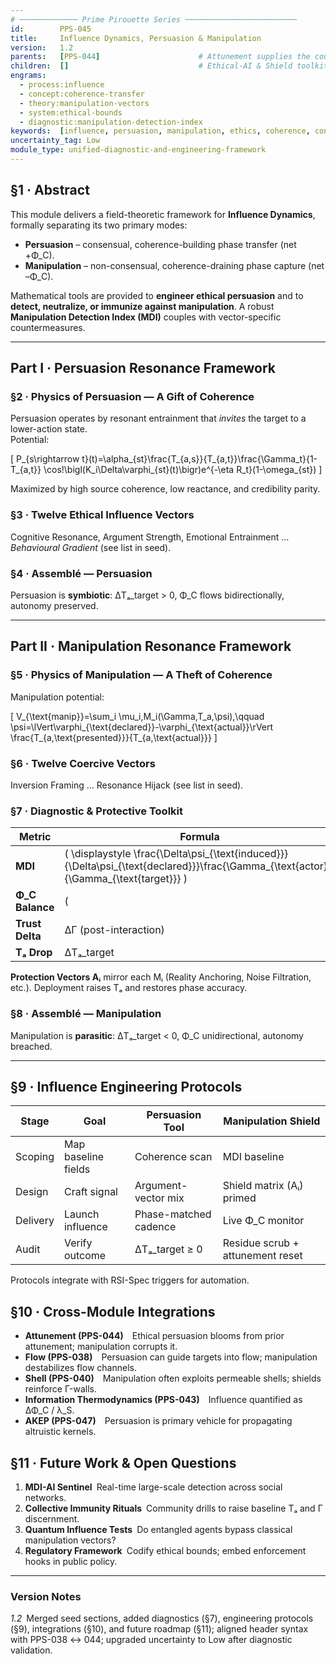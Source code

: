 ```yaml
---
# ───────────── Prime Pirouette Series ─────────────────────────
id:        PPS-045
title:     Influence Dynamics, Persuasion & Manipulation
version:   1.2
parents:   [PPS-044]                      # Attunement supplies the coupling substrate
children:  []                             # Ethical-AI & Shield toolkits will mount here
engrams:
  - process:influence
  - concept:coherence-transfer
  - theory:manipulation-vectors
  - system:ethical-bounds
  - diagnostic:manipulation-detection-index
keywords:  [influence, persuasion, manipulation, ethics, coherence, control]
uncertainty_tag: Low
module_type: unified-diagnostic-and-engineering-framework
---
```


## §1 · Abstract
This module delivers a field-theoretic framework for **Influence Dynamics**, formally separating its two primary modes:

* **Persuasion** – consensual, coherence-building phase transfer (net +Φ_C).  
* **Manipulation** – non-consensual, coherence-draining phase capture (net –Φ_C).

Mathematical tools are provided to **engineer ethical persuasion** and to **detect, neutralize, or immunize against manipulation**. A robust **Manipulation Detection Index (MDI)** couples with vector-specific countermeasures.

---

## Part I · Persuasion Resonance Framework
### §2 · Physics of Persuasion — A Gift of Coherence
Persuasion operates by resonant entrainment that *invites* the target to a lower-action state.  
Potential:

\[
P_{s\rightarrow t}(t)=\alpha_{st}\frac{T_{a,s}}{T_{a,t}}\frac{\Gamma_t}{1-T_{a,t}}
\cos\!\bigl(K_i\Delta\varphi_{st}(t)\bigr)e^{-\eta R_t}(1-\omega_{st})
\]

Maximized by high source coherence, low reactance, and credibility parity.

### §3 · Twelve Ethical Influence Vectors
Cognitive Resonance, Argument Strength, Emotional Entrainment … *Behavioural Gradient* (see list in seed).

### §4 · Assemblé — Persuasion
Persuasion is **symbiotic**: ΔTₐ_target > 0, Φ_C flows bidirectionally, autonomy preserved.

---

## Part II · Manipulation Resonance Framework
### §5 · Physics of Manipulation — A Theft of Coherence
Manipulation potential:

\[
V_{\text{manip}}=\sum_i \mu_i\,M_i(\Gamma,T_a,\psi),\qquad
\psi=\lVert\varphi_{\text{declared}}-\varphi_{\text{actual}}\rVert
\frac{T_{a,\text{presented}}}{T_{a,\text{actual}}}
\]

### §6 · Twelve Coercive Vectors
Inversion Framing … Resonance Hijack (see list in seed).

### §7 · Diagnostic & Protective Toolkit

| Metric | Formula | Healthy | Warning |
|--------|---------|---------|---------|
| **MDI** | \( \displaystyle \frac{\Delta\psi_{\text{induced}}}{\Delta\psi_{\text{declared}}}\frac{\Gamma_{\text{actor}}}{\Gamma_{\text{target}}} \) | ≤ 1 | > 1 |
| **Φ_C Balance** | \(|Φ_{actor→target}-Φ_{target→actor}|\) | ≤ 5 % | > 20 % |
| **Trust Delta** | ΔΓ (post-interaction) | ΔΓ≈0 | ΔΓ↑ (rigidity) |
| **Tₐ Drop** | ΔTₐ_target | ≥ 0 | < 0 |

**Protection Vectors Aᵢ** mirror each Mᵢ (Reality Anchoring, Noise Filtration, etc.). Deployment raises Tₐ and restores phase accuracy.

### §8 · Assemblé — Manipulation
Manipulation is **parasitic**: ΔTₐ_target < 0, Φ_C unidirectional, autonomy breached.

---

## §9 · Influence Engineering Protocols

| Stage | Goal | Persuasion Tool | Manipulation Shield |
|-------|------|-----------------|---------------------|
| Scoping | Map baseline fields | Coherence scan | MDI baseline |
| Design  | Craft signal | Argument-vector mix | Shield matrix (Aᵢ) primed |
| Delivery| Launch influence | Phase-matched cadence | Live Φ_C monitor |
| Audit   | Verify outcome | ΔTₐ_target ≥ 0 | Residue scrub + attunement reset |

Protocols integrate with RSI-Spec triggers for automation.

## §10 · Cross-Module Integrations
* **Attunement (PPS-044)** Ethical persuasion blooms from prior attunement; manipulation corrupts it.  
* **Flow (PPS-038)** Persuasion can guide targets into flow; manipulation destabilizes flow channels.  
* **Shell (PPS-040)** Manipulation often exploits permeable shells; shields reinforce Γ-walls.  
* **Information Thermodynamics (PPS-043)** Influence quantified as ΔΦ_C / λ_S.  
* **AKEP (PPS-047)** Persuasion is primary vehicle for propagating altruistic kernels.

## §11 · Future Work & Open Questions
1. **MDI-AI Sentinel** Real-time large-scale detection across social networks.  
2. **Collective Immunity Rituals** Community drills to raise baseline Tₐ and Γ discernment.  
3. **Quantum Influence Tests** Do entangled agents bypass classical manipulation vectors?  
4. **Regulatory Framework** Codify ethical bounds; embed enforcement hooks in public policy.

---

### Version Notes
*1.2* Merged seed sections, added diagnostics (§7), engineering protocols (§9), integrations (§10), and future roadmap (§11); aligned header syntax with PPS-038 ↔ 044; upgraded uncertainty to Low after diagnostic validation.
